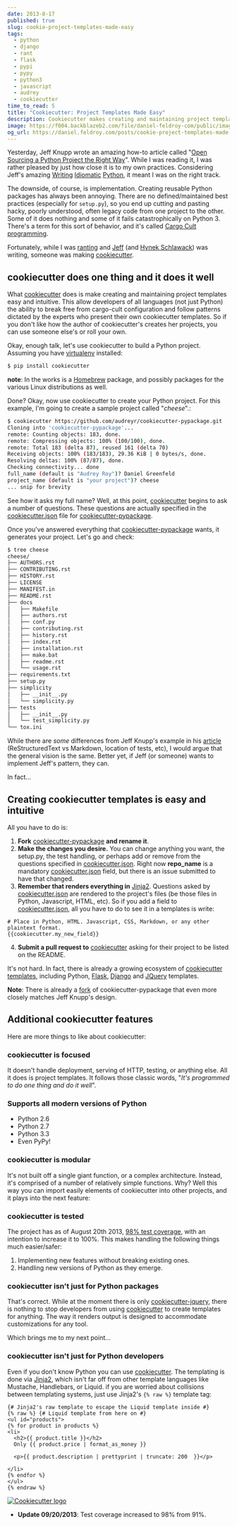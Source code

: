 ```yaml
---
date: 2013-8-17
published: true
slug: cookie-project-templates-made-easy
tags:
  - python
  - django
  - rant
  - flask
  - pypi
  - pypy
  - python3
  - javascript
  - audrey
  - cookiecutter
time_to_read: 5
title: "Cookiecutter: Project Templates Made Easy"
description: Cookiecutter makes creating and maintaining project templates easy and intuitive.
image: https://f004.backblazeb2.com/file/daniel-feldroy-com/public/images/cookiecutter_medium.png
og_url: https://daniel.feldroy.com/posts/cookie-project-templates-made-easy
---
```


Yesterday, Jeff Knupp wrote an amazing how-to article called "[Open
Sourcing a Python Project the Right
Way](https://www.jeffknupp.com/blog/2013/08/16/open-sourcing-a-python-project-the-right-way/)".
While I was reading it, I was rather pleased by just how close it is to
my own practices. Considering Jeff's amazing
[Writing](https://www.amazon.com/gp/product/B00B5KG0F8/ref=as_li_ss_tl?ie=UTF8&camp=1789&creative=390957&creativeASIN=B00B5KG0F8&linkCode=as2&tag=mlinar-20)
[Idiomatic](https://www.amazon.com/gp/product/B00B5VXMRG/ref=as_li_ss_tl?ie=UTF8&camp=1789&creative=390957&creativeASIN=B00B5VXMRG&linkCode=as2&tag=mlinar-20)
[Python](https://www.jeffknupp.com/writing-idiomatic-python-ebook/), it
meant I was on the right track.

The downside, of course, is implementation. Creating reusable Python
packages has always been annoying. There are no defined/maintained best
practices (especially for `setup.py`), so you end up cutting and pasting
hacky, poorly understood, often legacy code from one project to the
other. Some of it does nothing and some of it fails catastrophically on
Python 3. There's a term for this sort of behavior, and it's called
[Cargo Cult
programming](https://en.wikipedia.org/wiki/Cargo_cult_programming).

Fortunately, while I was
[ranting](/made-up-statistics.html#debate-statistics)
and
[Jeff](https://www.jeffknupp.com/blog/2013/08/16/open-sourcing-a-python-project-the-right-way/)
(and [Hynek
Schlawack](https://hynek.me/articles/sharing-your-labor-of-love-pypi-quick-and-dirty/))
was writing, someone was making
[cookiecutter](https://github.com/audreyr/cookiecutter).

## cookiecutter does one thing and it does it well

What [cookiecutter](https://github.com/audreyr/cookiecutter) does is
make creating and maintaining project templates easy and intuitive. This
allow developers of all languages (not just Python) the ability to break
free from cargo-cult configuration and follow patterns dictated by the
experts who present their own cookiecutter templates. So if you don't
like how the author of cookiecutter's creates her projects, you can use
someone else's or roll your own.

Okay, enough talk, let's use cookiecutter to build a Python project.
Assuming you have [virtualenv](https://www.virtualenv.org/) installed:

```bash
$ pip install cookiecutter
```

**note**: In the works is a [Homebrew](https://github.com/mxcl/homebrew)
package, and possibly packages for the various Linux distributions as
well.

Done? Okay, now use cookiecutter to create your Python project. For this
example, I'm going to create a sample project called "_cheese_".:

```bash
$ cookiecutter https://github.com/audreyr/cookiecutter-pypackage.git
Cloning into 'cookiecutter-pypackage'...
remote: Counting objects: 183, done.
remote: Compressing objects: 100% (100/100), done.
remote: Total 183 (delta 87), reused 161 (delta 70)
Receiving objects: 100% (183/183), 29.36 KiB | 0 bytes/s, done.
Resolving deltas: 100% (87/87), done.
Checking connectivity... done
full_name (default is "Audrey Roy")? Daniel Greenfeld
project_name (default is "your project")? cheese
... snip for brevity
```

See how it asks my full name? Well, at this point,
[cookiecutter](https://github.com/audreyr/cookiecutter) begins to ask a
number of questions. These questions are actually specified in the
[cookiecutter.json](https://github.com/audreyr/cookiecutter-pypackage/blob/master/cookiecutter.json)
file for
[cookiecutter-pypackage](https://github.com/audreyr/cookiecutter-pypackage).

Once you've answered everything that
[cookiecutter-pypackage](https://github.com/audreyr/cookiecutter-pypackage)
wants, it generates your project. Let's go and check:

```bash
$ tree cheese
cheese/
├── AUTHORS.rst
├── CONTRIBUTING.rst
├── HISTORY.rst
├── LICENSE
├── MANIFEST.in
├── README.rst
├── docs
│   ├── Makefile
│   ├── authors.rst
│   ├── conf.py
│   ├── contributing.rst
│   ├── history.rst
│   ├── index.rst
│   ├── installation.rst
│   ├── make.bat
│   ├── readme.rst
│   └── usage.rst
├── requirements.txt
├── setup.py
├── simplicity
│   ├── __init__.py
│   └── simplicity.py
├── tests
│   ├── __init__.py
│   └── test_simplicity.py
└── tox.ini
```

While there are _some_ differences from Jeff Knupp's example in his
[article](https://www.jeffknupp.com/blog/2013/08/16/open-sourcing-a-python-project-the-right-way/)
(ReStructuredText vs Markdown, location of tests, etc), I would argue
that the general vision is the same. Better yet, if Jeff (or someone)
wants to implement Jeff's pattern, they can.

In fact...

## Creating cookiecutter templates is easy and intuitive

All you have to do is:

1.  **Fork**
    [cookiecutter-pypackage](https://github.com/audreyr/cookiecutter-pypackage)
    **and rename it**.
2.  **Make the changes you desire.** You can change anything you want,
    the setup.py, the test handling, or perhaps add or remove from the
    questions specified in
    [cookiecutter.json](https://github.com/audreyr/cookiecutter-pypackage/blob/master/cookiecutter.json).
    Right now **repo_name** is a mandatory
    [cookiecutter.json](https://github.com/audreyr/cookiecutter-pypackage/blob/master/cookiecutter.json)
    field, but there is an issue submitted to have that changed.
3.  **Remember that renders everything in**
    [Jinja2](https://jinja.pocoo.org/). Questions asked by
    [cookiecutter.json](https://github.com/audreyr/cookiecutter-pypackage/blob/master/cookiecutter.json)
    are rendered to the project's files (be those files in Python,
    Javascript, HTML, etc). So if you add a field to
    [cookiecutter.json](https://github.com/audreyr/cookiecutter-pypackage/blob/master/cookiecutter.json),
    all you have to do to see it in a templates is write:

```django
# Place in Python, HTML. Javascript, CSS, Markdown, or any other plaintext format.
{{cookiecutter.my_new_field}}
```

4.  **Submit a pull request to**
    [cookiecutter](https://github.com/audreyr/cookiecutter) asking for
    their project to be listed on the README.

It's not hard. In fact, there is already a growing ecosystem of
[cookiecutter
templates](https://github.com/audreyr/cookiecutter#available-templates),
including Python, [Flask](https://github.com/sloria/cookiecutter-flask),
[Django](https://www.djangopackages.com/grids/g/cookiecutter/) and
[JQuery](https://github.com/audreyr/cookiecutter-jquery) templates.

**Note**: There is already a
[fork](https://github.com/Nekroze/cookiecutter-pypackage) of
cookiecutter-pypackage that even more closely matches Jeff Knupp's
design.

## Additional cookiecutter features

Here are more things to like about cookiecutter:

### cookiecutter is focused

It doesn't handle deployment, serving of HTTP, testing, or anything
else. All it does is project templates. It follows those classic words,
"_It's programmed to do one thing and do it well_".

### Supports all modern versions of Python

- Python 2.6
- Python 2.7
- Python 3.3
- Even PyPy!

### cookiecutter is modular

It's not built off a single giant function, or a complex architecture.
Instead, it's comprised of a number of relatively simple functions.
Why? Well this way you can import easily elements of cookiecutter into
other projects, and it plays into the next feature:

### cookiecutter is tested

The project has as of August 20th 2013, [98% test
coverage](https://coveralls.io/r/audreyr/cookiecutter?branch=master),
with an intention to increase it to 100%. This makes handling the
following things much easier/safer:

1.  Implementing new features without breaking existing ones.
2.  Handling new versions of Python as they emerge.

### cookiecutter isn't just for Python packages

That's correct. While at the moment there is only
[cookiecutter-jquery](https://github.com/audreyr/cookiecutter-jquery),
there is nothing to stop developers from using
[cookiecutter](https://github.com/audreyr/cookiecutter) to create
templates for anything. The way it renders output is designed to
accommodate customizations for any tool.

Which brings me to my next point...

### cookiecutter isn't just for Python developers

Even if you don't know Python you can use
[cookiecutter](https://github.com/audreyr/cookiecutter). The templating
is done via [Jinja2](https://jinja.pocoo.org/), which isn't far off from
other template languages like Mustache, Handlebars, or Liquid. if you
are worried about collisions between templating systems, just use
Jinja2's `{% raw %}` template tag:

```django
{# Jinja2's raw template to escape the Liquid template inside #}
{% raw %} {# Liquid template from here on #}
<ul id="products">
{% for product in products %}
<li>
  <h2>{{ product.title }}</h2>
  Only {{ product.price | format_as_money }}

  <p>{{ product.description | prettyprint | truncate: 200  }}</p>

</li>
{% endfor %}
</ul>
{% endraw %}
```

[![Cookiecutter logo](https://f004.backblazeb2.com/file/daniel-feldroy-com/public/images/cookiecutter_medium.png)](https://github.com/audreyr/cookiecutter)

- **Update 09/20/2013**: Test coverage increased to 98% from 91%.
